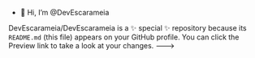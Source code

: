 - 👋 Hi, I’m @DevEscarameia

DevEscarameia/DevEscarameia is a ✨ special ✨ repository because its `README.md` (this file) appears on your GitHub profile.
You can click the Preview link to take a look at your changes.
--->
